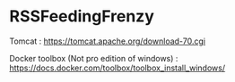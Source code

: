 # RSSFeedingFrenzy

Tomcat : https://tomcat.apache.org/download-70.cgi

Docker toolbox (Not pro edition of windows) : https://docs.docker.com/toolbox/toolbox_install_windows/
